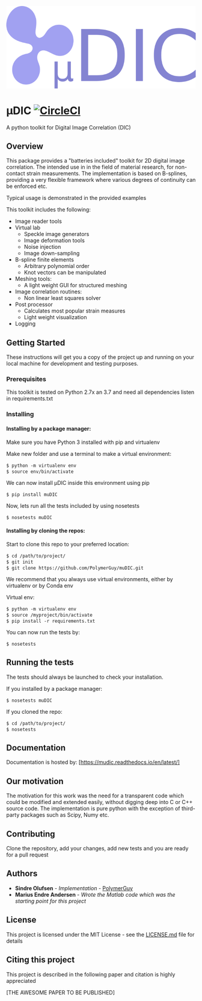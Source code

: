 ![](documentation/logo.png)
# µDIC [![CircleCI](https://circleci.com/gh/PolymerGuy/muDIC.svg?style=svg)](https://circleci.com/gh/PolymerGuy/muDIC)



A python toolkit for Digital Image Correlation (DIC)
## Overview
This package provides a "batteries included" toolkit for 2D digital image correlation. The intended use in in the field of material research, for non-contact strain measurements.
The implementation is based on B-splines, providing a very flexible framework where various degrees of continuity can be enforced etc.

Typical usage is demonstrated in the provided examples


This toolkit includes the following:
* Image reader tools
* Virtual lab
    * Speckle image generators
    * Image deformation tools
    * Noise injection
    * Image down-sampling
* B-spline finite elements
    * Arbitrary polynomial order
    * Knot vectors can be manipulated
* Meshing tools:
    * A light weight GUI for structured meshing
* Image correlation routines:
    * Non linear least squares solver
* Post processor
    * Calculates most popular strain measures
    * Light weight visualization
* Logging
 
 


## Getting Started

These instructions will get you a copy of the project up and running on your local machine for development and testing purposes.
### Prerequisites
This toolkit is tested on Python 2.7x an 3.7 and need all dependencies listen in requirements.txt

### Installing

#### Installing by a package manager:
Make sure you have Python 3 installed with pip and virtualenv

Make new folder and use a terminal to make a virtual environment:
```
$ python -m virtualenv env
$ source env/bin/activate
```
We can now install µDIC inside this environment using pip
```
$ pip install muDIC
```
Now, lets run all the tests included by using nosetests
```
$ nosetests muDIC
```


#### Installing by cloning the repos:
Start to clone this repo to your preferred location:
```
$ cd /path/to/project/
$ git init
$ git clone https://github.com/PolymerGuy/muDIC.git
```

We recommend that you always use virtual environments, either by virtualenv or by Conda env

Virtual env:
```
$ python -m virtualenv env
$ source /myproject/bin/activate
$ pip install -r requirements.txt
```

You can now run the tests by:
```
$ nosetests
```

## Running the tests

The tests should always be launched to check your installation.

If you installed by a package manager:
```
$ nosetests muDIC
```

If you cloned the repo:
```
$ cd /path/to/project/
$ nosetests
```

## Documentation
Documentation is hosted by: [https://mudic.readthedocs.io/en/latest/]


## Our motivation
The motivation for this work was the need for a transparent code which could be modified and extended easily, without digging deep into C or C++ source code. The implementation is pure python with the exception of third-party packages such as Scipy, Numy etc.


## Contributing
Clone the repository, add your changes, add new tests and you are ready for a pull request

## Authors
* **Sindre Olufsen** - *Implementation* - [PolymerGuy](https://github.com/polymerguy)
* **Marius Endre Andersen** - *Wrote the Matlab code which was the starting point for this project*

## License
This project is licensed under the MIT License - see the [LICENSE.md](LICENSE.md) file for details

## Citing this project
This project is described in the following paper and citation is highly appreciated

[THE AWESOME PAPER TO BE PUBLISHED]








